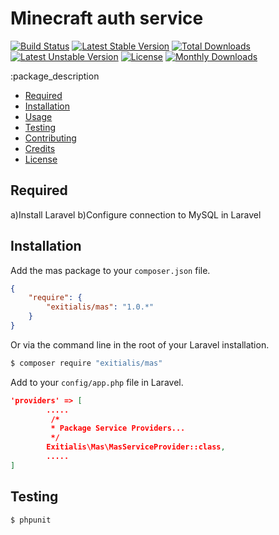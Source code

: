 Minecraft auth service
================

[![Build Status](https://travis-ci.org/Exitialis/Mas.svg?branch=master)](https://travis-ci.org/Exitialis/Mas)
[![Latest Stable Version](https://poser.pugx.org/exitialis/mas/v/stable)](https://packagist.org/packages/exitialis/mas)
[![Total Downloads](https://poser.pugx.org/exitialis/mas/downloads)](https://packagist.org/packages/exitialis/mas)
[![Latest Unstable Version](https://poser.pugx.org/exitialis/mas/v/unstable)](https://packagist.org/packages/exitialis/mas)
[![License](https://poser.pugx.org/exitialis/mas/license)](https://packagist.org/packages/exitialis/mas)
[![Monthly Downloads](https://poser.pugx.org/exitialis/mas/d/monthly)](https://packagist.org/packages/exitialis/mas)

:package_description

- [Required](#required)
- [Installation](#installation)
- [Usage](#usage)
- [Testing](#testing)
- [Contributing](#contributing)
- [Credits](#credits)
- [License](#license)

Required
--------

a)Install Laravel
b)Configure connection to MySQL in Laravel

Installation
------------

Add the mas package to your `composer.json` file.

``` json
{
    "require": {
        "exitialis/mas": "1.0.*"
    }
}
```

Or via the command line in the root of your Laravel installation.

``` bash
$ composer require "exitialis/mas"
```

Add to your `config/app.php` file in Laravel. 

``` json
'providers' => [
        .....
         /*
         * Package Service Providers...
         */
		Exitialis\Mas\MasServiceProvider::class,
        .....
]
```


Testing
-------

``` bash
$ phpunit
```
